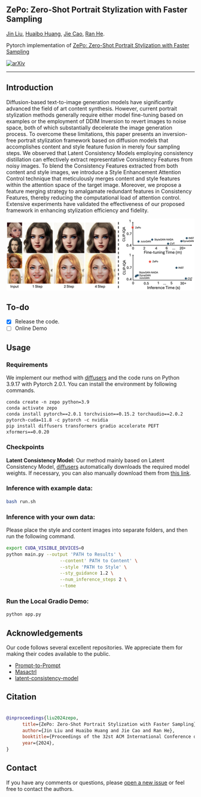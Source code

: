 ## ZePo: Zero-Shot Portrait Stylization with Faster Sampling

[Jin Liu](https://github.com/liujin112), [Huaibo Huang](https://scholar.google.com/citations?user=XMvLciUAAAAJ&hl=en&oi=sra), [Jie Cao](https://scholar.google.com/citations?user=lPLM5oMAAAAJ&hl=en), [Ran He](https://scholar.google.com/citations?user=ayrg9AUAAAAJ&hl=en&oi=sra).

Pytorch implementation of [ZePo: Zero-Shot Portrait Stylization with Faster Sampling](https://arxiv.org/abs/2408.05492)

[![arXiv](https://img.shields.io/badge/ArXiv-2408.05492-brightgreen)](https://arxiv.org/abs/2408.05492)

---

## Introduction

Diffusion-based text-to-image generation models have significantly advanced the field of art content synthesis. However, current portrait stylization methods generally require either model fine-tuning based on examples or the employment of DDIM Inversion to revert images to noise space, both of which substantially decelerate the image generation process. To overcome these limitations, this paper presents an inversion-free portrait stylization framework based on diffusion models that accomplishes content and style feature fusion in merely four sampling steps. We observed that Latent Consistency Models employing consistency distillation can effectively extract representative Consistency Features from noisy images. To blend the Consistency Features extracted from both content and style images, we introduce a Style Enhancement Attention Control technique that meticulously merges content and style features within the attention space of the target image. Moreover, we propose a feature merging strategy to amalgamate redundant features in Consistency Features, thereby reducing the computational load of attention control. Extensive experiments have validated the effectiveness of our proposed framework in enhancing stylization efficiency and fidelity.

![](./diagrams/teasers.png)

## To-do

- [X] Release the code.
- [ ] Online Demo

## Usage

### Requirements

We implement our method with [diffusers](https://github.com/huggingface/diffusers) and the code runs on Python 3.9.17 with Pytorch 2.0.1. You can install the environment by following commands.

```base
conda create -n zepo python=3.9
conda activate zepo
conda install pytorch==2.0.1 torchvision==0.15.2 torchaudio==2.0.2 pytorch-cuda=11.8 -c pytorch -c nvidia
pip install diffusers transformers gradio accelerate PEFT xformers==0.0.20
```

### Checkpoints

**Latent Consistency Model:**
Our method mainly based on Latent Consistency Model, [diffusers](https://github.com/huggingface/diffusers) automatically downloads the required model weights. If necessary, you can also manually download them from [this link](https://huggingface.co/SimianLuo/LCM_Dreamshaper_v7).

### Inference with example data:

```bash
bash run.sh
```

### Inference with your own data:

Please place the style and content images into separate folders, and then run the following command.

```bash
export CUDA_VISIBLE_DEVICES=0
python main.py --output 'PATH to Results' \
                    --content' PATH to Content' \
                    --style 'PATH to Style' \
                    --sty_guidance 1.2 \
                    --num_inference_steps 2 \
                    --tome
```

### Run the Local Gradio Demo:

```bash
python app.py
```

## Acknowledgements

Our code follows several excellent repositories. We appreciate them for making their codes available to the public.

- [Prompt-to-Prompt](https://github.com/google/prompt-to-prompt)
- [Masactrl](https://github.com/TencentARC/MasaCtrl)
- [latent-consistency-model](https://github.com/luosiallen/latent-consistency-model)

## Citation

```bibtex

@inproceedings{liu2024zepo,
      title={ZePo: Zero-Shot Portrait Stylization with Faster Sampling}, 
      author={Jin Liu and Huaibo Huang and Jie Cao and Ran He},
      booktitle={Proceedings of the 32st ACM International Conference on Multimedia (ACM MM)},
      year={2024},
}
```

## Contact

If you have any comments or questions, please [open a new issue](https://github.com/liujin112/PortraitDiffusion/issues/new/choose) or feel free to contact the authors.
